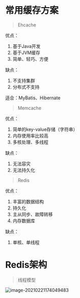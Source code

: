 # 常用缓存方案

> Ehcache

优点：

1. 基于Java开发
2. 基于JVM缓存
3. 简单、轻巧、方便

缺点：

1. 不支持集群
2. 分布式不支持

适合：MyBatis、Hibernate

> Memcache

优点：

1. 简单的key-value存储（字符串）
2. 内存使用率比较高
3. 多核处理、多线程

缺点：

1. 无法容灾
2. 无法持久化

> Redis

优点：

1. 丰富的数据结构
2. 持久化
3. 主从同步、故障转移
4. 内存数据库

缺点：

1. 单核、单线程

# Redis架构

> 线程模型

![image-20210221174049483](https://i.loli.net/2021/02/21/6aufRclWBdhXT7O.png)